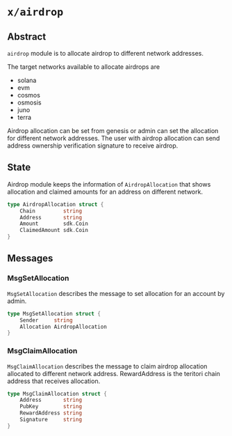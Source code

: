 # `x/airdrop`

## Abstract

`airdrop` module is to allocate airdrop to different network addresses.

The target networks available to allocate airdrops are

- solana
- evm
- cosmos
- osmosis
- juno
- terra

Airdrop allocation can be set from genesis or admin can set the allocation for different network addresses.
The user with airdrop allocation can send address ownership verification signature to receive airdrop.

## State

Airdrop module keeps the information of `AirdropAllocation` that shows allocation and claimed amounts for an address on different network.

```go
type AirdropAllocation struct {
	Chain         string
	Address       string
	Amount        sdk.Coin
	ClaimedAmount sdk.Coin
}
```

## Messages

### MsgSetAllocation

`MsgSetAllocation` describes the message to set allocation for an account by admin.

```go
type MsgSetAllocation struct {
	Sender     string
	Allocation AirdropAllocation
}
```

### MsgClaimAllocation

`MsgClaimAllocation` describes the message to claim airdrop allocation allocated to different network address.
RewardAddress is the teritori chain address that receives allocation.

```go
type MsgClaimAllocation struct {
	Address       string
	PubKey        string
	RewardAddress string
	Signature     string
}
```
